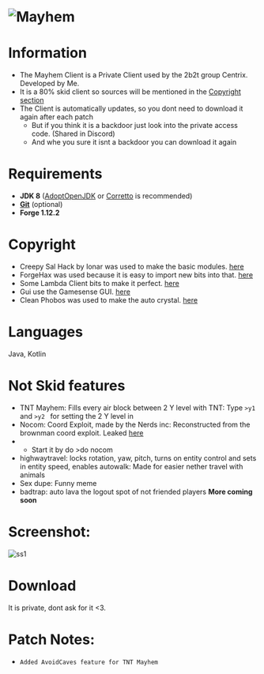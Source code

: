 # ![Mayhem](https://user-images.githubusercontent.com/70171040/129444795-e16df0cc-49b4-422d-8c61-17866b4c83dc.png)

# Information
- The Mayhem Client is a Private Client used by the 2b2t group Centrix. Developed by Me.
- It is a 80% skid client so sources will be mentioned in the [Copyright section](https://github.com/martin010919/Mayhem_client/blob/main/README.md#copyright)
- The Client is automatically updates, so you dont need to download it again after each patch
  - But if you think it is a backdoor just look into the private access code. (Shared in Discord)
  - And whe you sure it isnt a backdoor you can download it again

# Requirements
- **JDK 8** ([AdoptOpenJDK](https://adoptopenjdk.net/) or [Corretto](https://aws.amazon.com/corretto/) is recommended)
- **[Git](https://git-scm.com)** (optional)
- **Forge 1.12.2**

# Copyright
- Creepy Sal Hack by Ionar was used to make the basic modules. [here](https://github.com/CreepyOrb924/creepy-salhack)
- ForgeHax was used because it is easy to import new bits into that. [here](https://github.com/fr1kin/ForgeHax)
- Some Lambda Client bits to make it perfect. [here](https://github.com/lambda-client/lambda#readme)
- Gui use the Gamesense GUI. [here](https://github.com/IUDevman/gamesense-client)
- Clean Phobos was used to make the auto crystal. [here](https://github.com/Gopro336/CLEAN_1.5.4_PHOBOS)

# Languages
Java, Kotlin

# Not Skid features
- TNT Mayhem: Fills every air block between 2 Y level with TNT: Type `>y1 ` and  `>y2 ` for setting the 2 Y level in
- Nocom: Coord Exploit, made by the Nerds inc: Reconstructed from the brownman coord exploit. Leaked [here](https://github.com/GentlemanMC/PlayerFinder)
- - Start it by do >do nocom
- highwaytravel: locks rotation, yaw, pitch, turns on entity control and sets in entity speed, enables autowalk: Made for easier nether travel with animals
- Sex dupe: Funny meme
- badtrap: auto lava the logout spot of not friended players
**More coming soon**

# Screenshot:
![ss1](https://user-images.githubusercontent.com/70171040/129447794-33a758a0-7e09-4222-97a9-7a939c4df0ed.png)


# Download
It is private, dont ask for it <3.

# Patch Notes:
- `Added AvoidCaves feature for TNT Mayhem`
